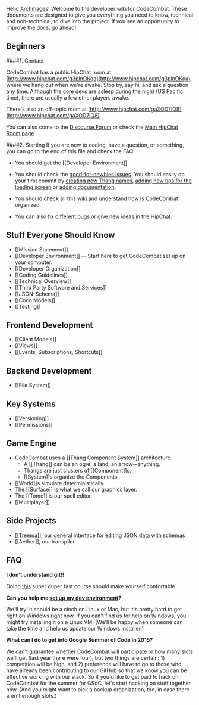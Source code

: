 Hello [Archmages](http://codecombat.com/contribute/archmage)! Welcome to the developer wiki for CodeCombat. These documents are designed to give you everything you need to know, technical and non-technical, to dive into the project. If you see an opportunity to improve the docs, go ahead!
## Beginners
####1. Contact

CodeCombat has a public HipChat room at [http://www.hipchat.com/g3plnOKqa](http://www.hipchat.com/g3plnOKqa), where we hang out when we're awake. Stop by, say hi, and ask a question any time. Although the core devs are asleep during the night (US Pacific time), there are usually a few other players awake.

There's also an off-topic room at [http://www.hipchat.com/gaXOD7lQ8](http://www.hipchat.com/gaXOD7lQ8).

You can also come to the [Discourse Forum](http://discourse.codecombat.com/) or check the [Main HipChat Room page](https://github.com/codecombat/codecombat/wiki/HipChat-Room)


####2. Starting
If you are new to coding, have a question, or something, you can go to the end of this file and check the FAQ.

* You should get the  [[Developer Environment]]. 

* You should check the [good-for-newbies issues](https://github.com/codecombat/codecombat/labels/good-for-newbies). You should easily do your first commit by [creating new Thang names](https://github.com/codecombat/codecombat/issues/53), [adding new tips for the loading screen](https://github.com/codecombat/codecombat/issues/710) or [adding documentation](https://github.com/codecombat/codecombat/issues/1237).

* You should check all this wiki and understand how is CodeCombat organized. 

* You can also [fix different bugs](https://github.com/codecombat/codecombat/labels/bug) or give new ideas in the HipChat.





## Stuff Everyone Should Know

* [[Mission Statement]]
* [[Developer Environment]] -- Start here to get CodeCombat set up on your computer.
* [[Developer Organization]]
* [[Coding Guidelines]]
* [[Technical Overview]]
* [[Third Party Software and Services]]
* [[JSON-Schema]]
* [[Coco Models]]
* [[Testing]]

## Frontend Development

* [[Client Models]]
* [[Views]]
* [[Events, Subscriptions, Shortcuts]]

## Backend Development

* [[File System]]

## Key Systems

* [[Versioning]]
* [[Permissions]]

## Game Engine

* CodeCombat uses a [[Thang Component System]] architecture.
    * A [[Thang]] can be an ogre, a land, an arrow--anything.
    * Thangs are just clusters of [[Component]]s.
    * [[System]]s organize the Components.
* [[World]]s simulate deterministically.
* The [[Surface]] is what we call our graphics layer.
* The [[Tome]] is our spell editor.
* [[Multiplayer]]

## Side Projects

* [[Treema]], our general interface for editing JSON data with schemas
* [[Aether]], our transpiler

## FAQ
**I don't understand git!!**

Doing [this](https://www.codeschool.com/courses/try-git) super duper fast course should make yourself confortable

**Can you help me [set up my dev environment](https://github.com/codecombat/codecombat/wiki/Developer-environment)?**

We'll try! It should be a cinch on Linux or Mac, but it's pretty hard to get right on Windows right now. If you can't find us for help on Windows, you might try installing it on a Linux VM. (We'll be happy when someone can take the time and help us update our Windows installer.)

**What can I do to get into Google Summer of Code in 2015?**

We can't guarantee whether CodeCombat will participate or how many slots we'll get (last year there were four), but two things are certain: 1) competition will be high, and 2) preference will have to go to those who have already been contributing to our GitHub so that we know you can be effective working with our stack. So if you'd like to get paid to hack on CodeCombat for the summer for GSoC, let's start hacking on stuff together now. (And you might want to pick a backup organization, too, in case there aren't enough slots.)